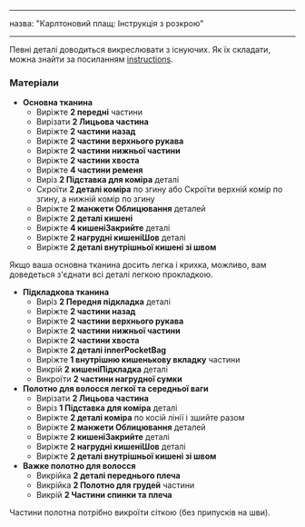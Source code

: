 - - -
назва: "Карлтоновий плащ: Інструкція з розкрою"
- - -

<Note>

Певні деталі доводиться викреслювати з існуючих. Як їх складати, можна знайти за посиланням [instructions](/docs/patterns/carlton/instructions).

</Note>

### Матеріали

- **Основна тканина**
  - Виріжте **2 передні** частини
  - Вирізати **2 Лицьова частина**
  - Виріжте **2 частини назад**
  - Виріжте **2 частини верхнього рукава**
  - Виріжте **2 частини нижньої частини**
  - Виріжте **2 частини хвоста**
  - Виріжте **4 частини ременя**
  - Виріз **2 Підставка для коміра** деталі
  - Скроїти **2 деталі коміра** по згину або Скроїти верхній комір по згину, а нижній комір по згину
  - Виріжте **2 манжети Облицювання** деталей
  - Виріжте **2 деталі кишені**
  - Виріжте **4 кишеніЗакрийте** деталі
  - Виріжте **2 нагрудні кишеніШов** деталі
  - Виріжте **2 деталі внутрішньої кишені зі швом**

<Note>

Якщо ваша основна тканина досить легка і крихка, можливо, вам доведеться з'єднати всі деталі легкою прокладкою.

</Note>

- **Підкладкова тканина**
  - Виріз **2 Передня підкладка** деталі
  - Виріжте **2 частини назад**
  - Виріжте **2 частини верхнього рукава**
  - Виріжте **2 частини нижньої частини**
  - Виріжте **2 частини хвоста**
  - Виріжте **2 деталі innerPocketBag**
  - Виріжте **1 внутрішню кишенькову вкладку** частини
  - Викрій **2 кишеніПідкладка** деталі
  - Викроїти **2 частини нагрудної сумки**
- **Полотно для волосся легкої та середньої ваги**
  - Вирізати **2 Лицьова частина**
  - Виріз **1 Підставка для коміра** деталі
  - Виріжте **2 деталі коміра** по косій лінії і зшийте разом
  - Виріжте **2 манжети Облицювання** деталей
  - Виріжте **2 кишеніЗакрийте** деталі
  - Виріжте **2 нагрудні кишеніШов** деталі
  - Виріжте **2 деталі внутрішньої кишені зі швом**
- **Важке полотно для волосся**
  - Викрійка **2 деталі переднього плеча**
  - Викрійка **2 Полотно для грудей** частини
  - Викрій **2 Частини спинки та плеча**

<Note>

Частини полотна потрібно викроїти сіткою (без припусків на шви).

</Note>
